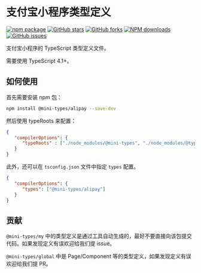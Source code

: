 # 支付宝小程序类型定义

[![npm package](https://img.shields.io/npm/v/@mini-types/alipay.svg?style=flat-square)](https://www.npmjs.com/package/@mini-types/alipay)
[![GitHub stars](https://img.shields.io/github/stars/ant-mini-program/api-typings.svg)](https://github.com/ant-mini-program/api-typings/stargazers)
[![GitHub forks](https://img.shields.io/github/forks/ant-mini-program/api-typings.svg)](https://github.com/ant-mini-program/api-typings/network/members)
[![NPM downloads](https://img.shields.io/npm/dm/@mini-types/alipay.svg?style=flat-square)](https://www.npmjs.com/package/@mini-types/alipay)
[![GitHub issues](https://img.shields.io/github/issues/ant-mini-program/api-typings.svg)](https://github.com/ant-mini-program/api-typings/issues)

支付宝小程序的 TypeScript 类型定义文件。

需要使用 TypeScript 4.1+。

## 如何使用

首先需要安装 npm 包：

```sh
npm install @mini-types/alipay --save-dev
```

然后使用 typeRoots 来配置：

```json
{
   "compilerOptions": {
      "typeRoots" : ["./node_modules/@mini-types", "./node_modules/@types"]
   }
}
```

此外，还可以在 `tsconfig.json` 文件中指定 `types` 配置。

```json
{
   "compilerOptions": {
      "types": ["@mini-types/alipay"]
   }
}
```

## 贡献

`@mini-types/my` 中的类型定义是通过工具自动生成的，最好不要直接向该包提交代码。如果发现定义有误欢迎给我们提 issue。

`@mini-types/global` 中是 Page/Component 等的类型定义，如果发现定义有误欢迎给我们提 PR。
